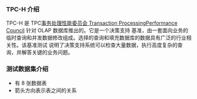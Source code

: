 ### TPC-H 介绍

TPC-H 是 TPC[事务处理性能委员会 Transaction ProcessingPerformance Council](http://tpc.org) 针对 OLAP 数据库推出的。它是一个决策支持
基准，由一套面向业务的临时查询和并发数据修改组成。选择的查询和填充数据库的数据具有广泛的行业相关性。该基准测试
说明了决策支持系统可以检查大量数据，执行高度复杂的查询，并解答关键的业务问题。

### 测试数据集介绍

- 有 8 张数据表
- 箭头方向表示表之间的关系

